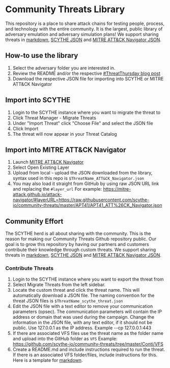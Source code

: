 # Community Threats Library
This repository is a place to share attack chains for testing people, process, and technology with the entire community. It is the largest, public library of adversary emulation and adversary simulation plans! We support sharing threats in [markdown](https://github.com/scythe-io/purple-team-exercise-framework/blob/master/Templates/Template_README.md), [SCYTHE JSON](https://github.com/scythe-io/purple-team-exercise-framework/tree/master/Templates/SCYTHE) and [MITRE ATT&CK Navigator JSON](https://github.com/mitre-attack/attack-navigator/blob/master/layers/LAYERFORMATv4_3.md).

## How-to use the library
1. Select the adversary folder you are interested in.
2. Review the README and/or the respective [#ThreatThursday blog post](https://www.scythe.io/threatthursday)
3. Download the respective JSON file for importing into SCYTHE or MITRE ATT&CK Navigator

## Import into SCYTHE
1. Login to the SCYTHE instance where you want to migrate the threat to
2. Click Threat Manager - Migrate Threats
3. Under "Import Threat" click "Choose File" and select the JSON file 
4. Click Import
5. The threat will now appear in your Threat Catalog 

## Import into MITRE ATT&CK Navigator
1. Launch [MITRE ATT&CK Navigator](https://mitre-attack.github.io/attack-navigator/)
2. Select Open Existing Layer
3. Upload from local - upload the JSON downloaded from the library, syntax used in this repo is `$ThreatName_ATT&CK_Navigator.json`
4. You may also load it straight from GitHub by using raw JSON URL link and replacing the `#layer_url` For example: https://mitre-attack.github.io/attack-navigator/#layerURL=https://raw.githubusercontent.com/scythe-io/community-threats/master/APT41/APT41_ATT%26CK_Navigator.json

## Community Effort
The SCYTHE herd is all about sharing with the community. This is the reason for making our Community Threats Github repository public. Our goal is to grow this repository by having our partners and customers contribute their knowledge through custom threats. We support sharing threats in [markdown](https://github.com/scythe-io/purple-team-exercise-framework/blob/master/Templates/Template_README.md), [SCYTHE JSON](https://github.com/scythe-io/purple-team-exercise-framework/tree/master/Templates/SCYTHE) and [MITRE ATT&CK Navigator JSON](https://github.com/mitre-attack/attack-navigator/blob/master/layers/LAYERFORMATv4_3.md).

### Contribute Threats
1. Login to the SCYTHE instance where you want to export the threat from
2. Select Migrate Threats from the left sidebar.
3. Locate the custom threat and click the threat name. This will automatically download a JSON file. The naming convention for the threat JSON files is `$ThreatName_scythe_threat.json`
4. Edit the JSON file with a text editor to remove your communication parameters (opsec). The communication parameters will contain the IP address or domain that was used during the campaign. Change the information in the JSON file, with any text editor, if it should not be public. Use 127.0.0.1 as the IP address. Example --cp 127.0.0.1:443
5. If there are associated VFS files use the threat name as the folder name and upload into the GitHub folder as `VFS` Example: https://github.com/scythe-io/community-threats/tree/master/Conti/VFS
6. Create a README.md and include instructions required to run the threat. If there is an associated VFS folder/files, include instructions for this. Here is a template for [markdown](https://github.com/scythe-io/purple-team-exercise-framework/blob/master/Templates/Template_README.md).
